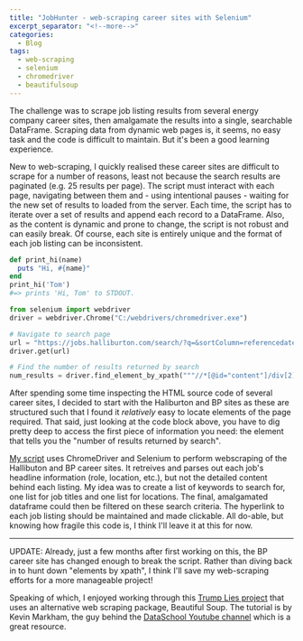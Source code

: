 ```yaml
---
title: "JobHunter - web-scraping career sites with Selenium"
excerpt_separator: "<!--more-->"
categories:
  - Blog
tags:
  - web-scraping
  - selenium
  - chromedriver
  - beautifulsoup
---
```


The challenge was to scrape job listing results from several energy company career sites, then amalgamate the results into a single, searchable DataFrame. Scraping data from dynamic web pages is, it seems, no easy task and the code is difficult to maintain. But it's been a good learning experience.

New to web-scraping, I quickly realised these career sites are difficult to scrape for a number of reasons, least not because the search results are paginated (e.g. 25 results per page). The script must interact with each page, navigating between them and - using intentional pauses - waiting for the new set of results to loaded from the server. Each time, the script has to iterate over a set of results and append each record to a DataFrame. Also, as the content is dynamic and prone to change, the script is not robust and can easily break. Of course, each site is entirely unique and the format of each job listing can be inconsistent.

```ruby
def print_hi(name)
  puts "Hi, #{name}"
end
print_hi('Tom')
#=> prints 'Hi, Tom' to STDOUT.
```

```python
from selenium import webdriver
driver = webdriver.Chrome("C:/webdrivers/chromedriver.exe")

# Navigate to search page
url = "https://jobs.halliburton.com/search/?q=&sortColumn=referencedate&sortDirection=desc&startrow="
driver.get(url)

# Find the number of results returned by search
num_results = driver.find_element_by_xpath("""//*[@id="content"]/div[2]/div/div[4]/div/div[1]/div/div/div/span[1]/b[2]""")
```

After spending some time inspecting the HTML source code of several career sites, I decided to start with the Haliburton and BP sites as these are structured such that I found it <i>relatively</i> easy to locate elements of the page required. That said, just looking at the code block above, you have to dig pretty deep to access the first piece of information you need: the element that tells you the "number of results returned by search".

<a href="https://github.com/awgeo/JobHunter" target="_blank">My script</a> uses ChromeDriver and Selenium to perform webscraping of the Hallibuton and BP career sites. It retreives and parses out each job's headline information (role, location, etc.), but not the detailed content behind each listing. My idea was to create a list of keywords to search for, one list for job titles and one list for locations. The final, amalgamated dataframe could then be filtered on these search criteria. The hyperlink to each job listing should be maintained and made clickable. All do-able, but knowing how fragile this code is, I think I'll leave it at this for now.

---

UPDATE: Already, just a few months after first working on this, the BP career site has changed enough to break the script. Rather than diving back in to hunt down "elements by xpath", I think I'll save my web-scraping efforts for a more manageable project!

Speaking of which, I enjoyed working through this <a href="https://notebooks.azure.com/awgeo/projects/trump-lies" target="_blank">Trump Lies project</a> that uses an alternative web scraping package, Beautiful Soup. The tutorial is by Kevin Markham, the guy behind the <a href="https://www.youtube.com/user/dataschool" target="_blank">DataSchool Youtube channel</a> which is a great resource.